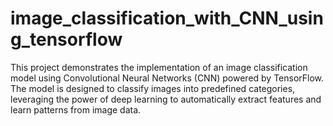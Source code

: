 # image_classification_with_CNN_using_tensorflow
This project demonstrates the implementation of an image classification model using Convolutional Neural Networks (CNN) powered by TensorFlow. The model is designed to classify images into predefined categories, leveraging the power of deep learning to automatically extract features and learn patterns from image data. 
